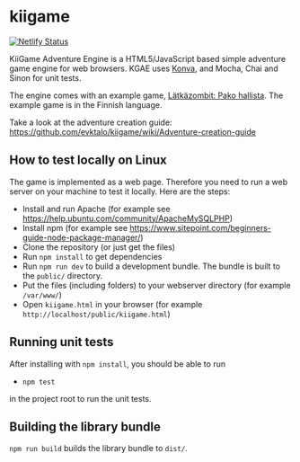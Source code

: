 kiigame
=======

[![Netlify Status](https://api.netlify.com/api/v1/badges/697d2167-ec6d-4d1a-98dd-9ae075af4fd5/deploy-status)](https://app.netlify.com/sites/kgae/deploys)

KiiGame Adventure Engine is a HTML5/JavaScript based simple adventure game engine for web browsers. KGAE uses [Konva](https://konvajs.org), and Mocha, Chai and Sinon for unit tests.

The engine comes with an example game, [Lätkäzombit: Pako hallista](https://kgae.netlify.com/). The example game is in the Finnish language.

Take a look at the adventure creation guide: https://github.com/evktalo/kiigame/wiki/Adventure-creation-guide

How to test locally on Linux
----------------------------

The game is implemented as a web page. Therefore you need to run a web server on your machine to test it locally. Here are the steps:

 * Install and run Apache (for example see https://help.ubuntu.com/community/ApacheMySQLPHP)
 * Install npm (for example see https://www.sitepoint.com/beginners-guide-node-package-manager/)
 * Clone the repository (or just get the files)
 * Run `npm install` to get dependencies
 * Run `npm run dev` to build a development bundle. The bundle is built to the `public/` directory.
 * Put the files (including folders) to your webserver directory (for example `/var/www/`)
 * Open `kiigame.html` in your browser (for example `http://localhost/public/kiigame.html`)

Running unit tests
------------------

After installing with `npm install`, you should be able to run

 * `npm test`
 
in the project root to run the unit tests.

Building the library bundle
---------------------------

`npm run build` builds the library bundle to `dist/`.
